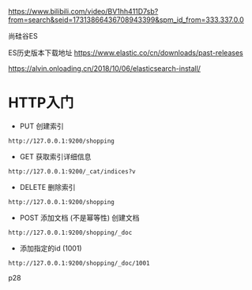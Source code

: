 https://www.bilibili.com/video/BV1hh411D7sb?from=search&seid=17313866436708943399&spm_id_from=333.337.0.0

尚硅谷ES

ES历史版本下载地址 https://www.elastic.co/cn/downloads/past-releases

https://alvin.onloading.cn/2018/10/06/elasticsearch-install/

# HTTP入门

- PUT  创建索引

```
http://127.0.0.1:9200/shopping
```

- GET 获取索引详细信息

```
http://127.0.0.1:9200/_cat/indices?v
```

- DELETE 删除索引

```
http://127.0.0.1:9200/shopping
```

- POST 添加文档 (不是幂等性) 创建文档

```
http://127.0.0.1:9200/shopping/_doc
```

- 添加指定的id (1001)

```
http://127.0.0.1:9200/shopping/_doc/1001
```

p28

